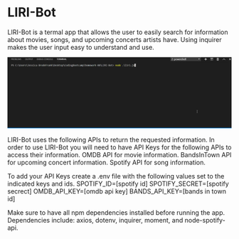 # LIRI-Bot

LIRI-Bot is a termal app that allows the user to easily search for information about movies, songs, and upcoming concerts artists have. Using inquirer makes the user input easy to understand and use.

<img src="demonstration.gif" />

LIRI-Bot uses the following APIs to return the requested information. In order to use LIRI-Bot you will need to have API Keys for the following APIs to access their information. 
OMDB API for movie information.
BandsInTown API for upcoming concert information.
Spotify API for song information.

To add your API Keys create a .env file with the following values set to the indicated keys and ids.
SPOTIFY_ID=[spotify id]
SPOTIFY_SECRET=[spotify secrect]
OMDB_API_KEY=[omdb api key]
BANDS_API_KEY=[bands in town id]

Make sure to have all npm dependencies installed before running the app.
Dependencies include: axios, dotenv, inquirer, moment, and node-spotify-api.